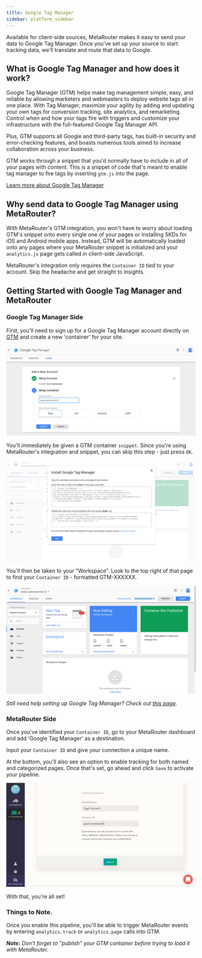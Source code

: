 ```yaml
---
title: Google Tag Manager
sidebar: platform_sidebar
---
```


Available for client-side sources, MetaRouter makes it easy to send your data to Google Tag Manager. Once you've set up your source to start tracking data, we'll translate and route that data to Google.

## What is Google Tag Manager and how does it work?

Google Tag Manager (GTM) helps make tag management simple, easy, and reliable by allowing marketers and webmasters to deploy website tags all in one place. With Tag Manager, maximize your agility by adding and updating your own tags for conversion tracking, site analytics, and remarketing. Control when and how your tags fire with triggers and customize your infrastructure with the full-featured Google Tag Manager API.

Plus, GTM supports all Google and third-party tags, has built-in security and error-checking features, and boasts numerous tools aimed to increase collaboration across your business.

GTM works through a snippet that you'd normally have to include in all of your pages with content. This is a snippet of code that's meant to enable tag manager to fire tags by inserting `gtm.js` into the page.

[Learn more about Google Tag Manager](https://www.google.com/analytics/tag-manager/)

## Why send data to Google Tag Manager using MetaRouter?


With MetaRouter's GTM integration, you won't have to worry about loading GTM's snippet onto every single one of your pages or installing SKDs for iOS and Android mobile apps. Instead, GTM will be automatically loaded onto any pages where your MetaRouter snippet is initialized and your `analytics.js` page gets called in client-side JavaScript.

MetaRouter's integration only requires the `Container ID` tied to your account. Skip the headache and get straight to insights.


## Getting Started with Google Tag Manager and MetaRouter

### Google Tag Manager Side

First, you'll need to sign up for a Google Tag Manager account directly on [GTM](https://www.google.com/analytics/tag-manager/) and create a new 'container' for your site.

![google-tagmanager1](../../../images/google-tagmanager1.png)

You'll immediately be given a GTM container `snippet`. Since you're using MetaRouter's integration and snippet, you can skip this step - just press `OK`.

![google-tagmanager2](../../../images/google-tagmanager2.png)


You'll then be taken to your "Workspace". Look to the top right of that page to find your `Container ID` - formatted GTM-XXXXXX.

![google-tagmanager3](../../../images/google-tagmanager3.png)

*Still need help setting up Google Tag Manager? Check out [this page](https://support.google.com/tagmanager/answer/6103696?hl=en).*

### MetaRouter Side

Once you've identified your `Container ID`, go to your MetaRouter dashboard and add 'Google Tag Manager' as a destination.

Input your `Container ID` and give your connection a unique name.

At the bottom, you'll also see an option to enable tracking for both named and categorized pages. Once that's set, go ahead and click `Save` to activate your pipeline.

![google-tagmanager4](../../../images/google-tagmanager4v2.png)

With that, you're all set!

### Things to Note.

Once you enable this pipeline, you'll be able to trigger MetaRouter events by entering `analytics.track` or `analytics.page` calls into GTM.

***Note:** Don't forget to "publish" your GTM container before trying to load it with MetaRouter.*
